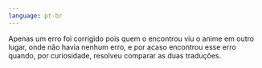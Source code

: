 ```yaml
---
language: pt-br
---
```


Apenas um erro foi corrigido pois quem o encontrou viu o anime em outro lugar, onde não havia nenhum erro, e por acaso encontrou esse erro quando, por curiosidade, resolveu comparar as duas traduções.
